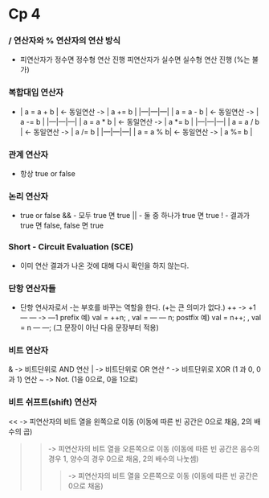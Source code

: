 # Cp 4
### / 연산자와 % 연산자의 연산 방식
* 피연산자가 정수면 정수형 연산 진행
피연산자가 실수면 실수형 연산 진행 (%는 불가)

### 복합대입 연산자
* | a = a + b | <- 동일연산 -> | a += b |
|—|—|—|
| a = a - b | <- 동일연산 -> | a -= b |
|—|—|—|
| a = a * b | <- 동일연산 -> | a *= b |
|—|—|—|
| a = a / b | <- 동일연산 -> | a /= b |
|—|—|—|
| a = a % b| <- 동일연산 -> | a %= b |

### 관계 연산자 
* 항상 true or false

### 논리 연산자
* true or false
&& - 모두 true 면 true
  ||   - 둘 중 하나가 true 면 true
  !   - 결과가 true 면 false, false 면 true

### Short - Circuit Evaluation (SCE)
* 이미 연산 결과가 나온 것에 대해 다시 확인을 하지 않는다.

### 단항 연산자들
* 단항 연사자로서 -는 부호를 바꾸는 역할을 한다. (+는 큰 의미가 없다.)
++ -> +1
— — -> —1 
prefix 예) val = ++n;  ,   val = — — n;
postfix 예) val = n++; , val = n — —; (그 문장이 아닌 다음 문장부터 적용)

###  비트 연산자
& -> 비트단위로 AND 연산
 |  -> 비트단위로 OR 연산
^ -> 비트단위로 XOR (1 과 0, 0 과 1) 연산
~ -> Not. (1을 0으로, 0을 1으로)

### 비트 쉬프트(shift) 연산자
<<    -> 피연산자의 비트 열을 왼쪽으로 이동 (이동에 따른 빈 공간은 0으로 채움, 2의 배수의 곱)
>>    -> 피연산자의 비트 열을 오른쪽으로 이동 (이동에 따른 빈 공간은 음수의 경우 1, 	      양수의 경우 0으로 채움, 2의 배수의 나눗셈)
>>> -> 피연산자의 비트 열을 오른쪽으로 이동 (이동에 따른 빈 공간은 0으로 채움)








